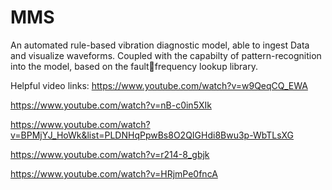 # MMS
An automated rule-based vibration diagnostic model, able to ingest Data and visualize waveforms. Coupled with the capabilty of pattern-recognition into the model, based on the faultfrequency lookup library.

Helpful video links:
https://www.youtube.com/watch?v=w9QeqCQ_EWA

https://www.youtube.com/watch?v=nB-c0in5XIk

https://www.youtube.com/watch?v=BPMjYJ_HoWk&list=PLDNHqPpwBs8O2QIGHdi8Bwu3p-WbTLsXG

https://www.youtube.com/watch?v=r214-8_gbjk

https://www.youtube.com/watch?v=HRjmPe0fncA
